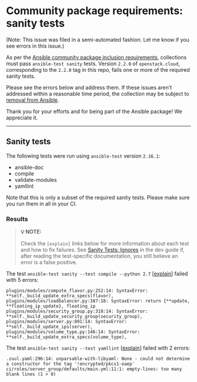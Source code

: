 # Community package requirements: sanity tests

(Note: This issue was filed in a semi-automated fashion. Let me know if you see errors in this issue.)

As per the [Ansible community package inclusion requirements][ci-testing], collections must pass `ansible-test sanity` tests. Version `2.2.0` of `openstack.cloud`, corresponding to the `2.2.0` tag in this repo, fails one or more of the required sanity tests.


Please see the errors below and address them. If these issues aren't addressed within a reasonable time period, the collection may be subject to [removal from Ansible][removal].

Thank you for your efforts and for being part of the Ansible package! We appreciate it.

---

## Sanity tests

The following tests were run using `ansible-test` version `2.16.1`:

- ansible-doc
- compile
- validate-modules
- yamllint

Note that this is only a subset of the required sanity tests. Please make sure you run them in all in your CI.

### Results

> **💡 NOTE:**
>
> Check the `[explain]` links below for more information about each test and how to fix failures.
> See [Sanity Tests: Ignores](https://docs.ansible.com/ansible/latest/dev_guide/testing/sanity/ignores.html) in the dev guide if, after reading the test-specific documentation, you still believe an error is a false positive.

The test `ansible-test sanity --test compile --python 2.7` [[explain](https://docs.ansible.com/ansible-core/2.16/dev_guide/testing/sanity/compile.html)] failed with 5 errors:

``` text
plugins/modules/compute_flavor.py:252:14: SyntaxError: **self._build_update_extra_specs(flavor),
plugins/modules/loadbalancer.py:387:18: SyntaxError: return {**update, **floating_ip_update}, floating_ip
plugins/modules/security_group.py:318:14: SyntaxError: **self._build_update_security_group(security_group),
plugins/modules/server.py:891:14: SyntaxError: **self._build_update_ips(server),
plugins/modules/volume_type.py:146:14: SyntaxError: **self._build_update_extra_specs(volume_type),
```

The test `ansible-test sanity --test yamllint` [[explain](https://docs.ansible.com/ansible-core/2.16/dev_guide/testing/sanity/yamllint.html)] failed with 2 errors:

``` text
.zuul.yaml:296:14: unparsable-with-libyaml: None - could not determine a constructor for the tag '!encrypted/pkcs1-oaep'
ci/roles/server_group/defaults/main.yml:11:1: empty-lines: too many blank lines (1 > 0)
```




[ci-testing]: https://docs.ansible.com/ansible/latest/community/collection_contributors/collection_requirements.html#ci-testing
[repo-mgmt]: https://docs.ansible.com/ansible/latest/community/collection_contributors/collection_requirements.html#repository-management
[removal]: https://github.com/ansible-collections/overview/blob/main/removal_from_ansible.rst
